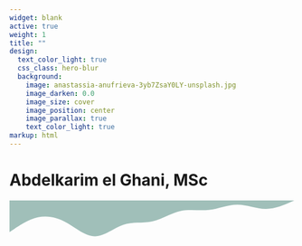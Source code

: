 ```yaml
---
widget: blank
active: true
weight: 1
title: ""
design:
  text_color_light: true
  css_class: hero-blur
  background:
    image: anastassia-anufrieva-3yb7ZsaY0LY-unsplash.jpg
    image_darken: 0.0
    image_size: cover
    image_position: center
    image_parallax: true
    text_color_light: true
markup: html
---
```


<div class="hero-wave-container">
  <h1>Abdelkarim el Ghani, MSc</h1>
</div>

<div class="full-width-wave">
  <svg xmlns="http://www.w3.org/2000/svg" viewBox="0 0 1440 320"><path fill="#a0bfb9" fill-opacity="1" d="M0,160L24,144C48,128,96,96,144,85.3C192,75,240,85,288,112C336,139,384,181,432,181.3C480,181,528,139,576,122.7C624,107,672,117,720,106.7C768,96,816,64,864,53.3C912,43,960,53,1008,48C1056,43,1104,21,1152,21.3C1200,21,1248,43,1296,42.7C1344,43,1392,21,1416,10.7L1440,0L1440,0L1416,0C1392,0,1344,0,1296,0C1248,0,1200,0,1152,0C1104,0,1056,0,1008,0C960,0,912,0,864,0C816,0,768,0,720,0C672,0,624,0,576,0C528,0,480,0,432,0C384,0,336,0,288,0C240,0,192,0,144,0C96,0,48,0,24,0L0,0Z"></path></svg>
</div>
